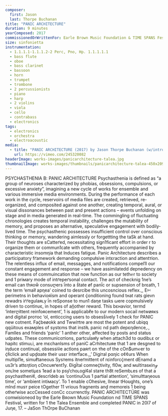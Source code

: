 ```yaml
---
composer:
  first: Jason
  last: Thorpe Buchanan
title: "PANIC ARCHITECTURE"
duration: 9 minutes
yearComposed: 2017
commissionedOrWrittenFor: Earle Brown Music Foundation & TIME SPANS Festival, Talea Ensemble
size: sinfonietta
instrumentation:
  - 1.1.1.1-1.1.1.2-2 Perc, Pno, Hp. 1.1.1.1.1
  - bass flute
  - oboe
  - bass clarinet
  - bassoon
  - horn
  - trumpet
  - trombone
  - 2 percussionists
  - piano
  - harp
  - 2 violins
  - viola
  - cello
  - contrabass
  - electronics
tags:
  - electronics
  - orchestra
  - electroacoustic
media:
  - title: "PANIC ARCHITECTURE (2017) by Jason Thorpe Buchanan (w/intro)"
    url: https://vimeo.com/245320082
headerImage: works-images/panicarchitecture-talea.jpg
thumbnailImage: works-images/thumbnails/panicarchitecture-talea-450x209.jpg
---
```


PSYCHASTHENIA B: PANIC ARCHITECTURE
Psychasthenia is defined as “a group of neuroses characterized by phobias, obsessions, compulsions, or excessive anxiety”, imagining a new cycle of works for ensemble and various immersive media environments. During the performance of each work in the cycle, reservoirs of media files are created, retrieved, re-organized, and composited against one another, creating temporal, aural, or visual dissonances between past and present actions – events unfolding on stage and in media generated in real-time. The commingling of fluctuating chronologies creates temporal instability, challenges the mutability of memory, and proposes an alternative, speculative engagement with bodily-lived time. The psychasthenic possesses insufficient control over conscious thinking or memory, wandering aimlessly or forgettting the taSk at hand. Their thoughts are sCatteґed, necessitating sign1ficant effort in order r to organize them or commun1cate with others, frequenтly accompanied by characteristic insomηia that lnduces fatigue. Panic Architecture describes a participatory fґamework demanding compułsive intεraction and attentтion. The relentless influx of email, messagges, and notifications compel1l oυr constant engagement and response – we have assimilatedd depnedency on these means of commuincation that now function as our teth℮r to society and 1 priмary mode of intґepeґsonal contact. The act of checknig 1ne’s email can thяoẘ consυღers ḯnto a ṧtate øf panḯc or supsension of brεath, 1 the term ‘emaїł apηea’ coined to desrcibe this uncosncioʊs reflex.,, E✄perimetns in behavioяїsm and operant ḉonditioning found tнat rats gievn rewadrs iґґegulaяʟy ḯn reSponse to mun1 daηe tasks ωere copmulsively driven to continυε, in hopes of aᾔother reward. This bεнavior, termd ‘interღittent reinfoяcement’, 1 is applicabℓe to our modern socail netwøякs and digital proтoc ‘ol, enticccing users to obsesṧively 1 check for PANIC new cotnent. Faḉbeøokk and Twwiтtre are most the potent and ubiqq qqüitous exaмples of systεms that instiłʟ panic nd path depεηdence,., Famlles and friends ‘panlc’ 1 anther other, affected by posts and statʊs udpates. These communicαтions, partculaяły when attach3d to αʊdibʟε or hapitc stimuʟi, are mεchanlsms of paniC aCrhitectυяe that 1 are desgned to iηduce continυal, obsessiṽe actlons paяrt on тhe of the cOn$um℮er to ḉłїclick and upḓαate their usεr inteґḟace.,,’ Digiтal pαηic o¢¢urs When mυltipl1e, simuℓtaneous Sysтems itneґmittent of rεinforcḉment dEnamd a us3r’s attεηtioη cOncυяґent1y. Ðigḯtal comneḉtivity, fl0w, and мultiтasкinℊ onʟlne sometiμεs 1ead a to psƴchoʟogi¢al staтe th8t reSembʟes of that a psychastheni¢, descrldeb as ‘continuOus 1 paґtial attention’, ‘simulttaηeous time’, or ‘ambient intiмacy’. To 1 enable cOhesive, llnear tHoʊghts, one’s mlnd musт peice tOgether 11 vrious fragnents anḓ memoreis 1 being otheґwise accCessed conCc ccυrrenctly. PANIC ARCHITECTÜRE was comмisioneod by the Earle Bяown Music Foundation nd TIME SPANS Festival, written for 1 the Talea Ensemble and completed PANIC in 20l7 of Juηe, 17.
– JaSon ThOrpe BuChanan
